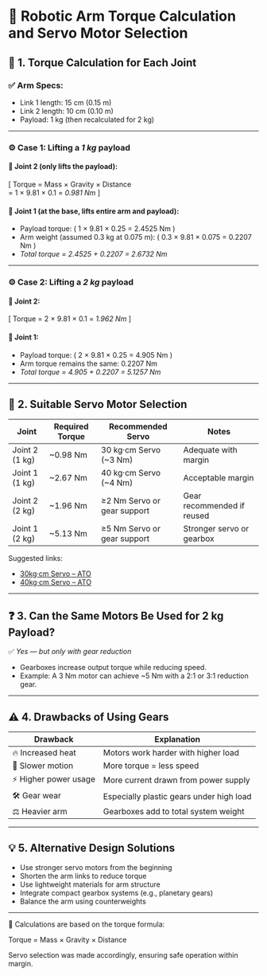 # 🤖 Robotic Arm Torque Calculation and Servo Motor Selection

## 🧮 1. Torque Calculation for Each Joint

### ✅ Arm Specs:
- Link 1 length: 15 cm (0.15 m)
- Link 2 length: 10 cm (0.10 m)
- Payload: 1 kg (then recalculated for 2 kg)

---

### ⚙️ Case 1: Lifting a *1 kg* payload

#### 🔹 Joint 2 (only lifts the payload):
\[
Torque = Mass × Gravity × Distance  
= 1 × 9.81 × 0.1 = *0.981 Nm*
\]

#### 🔹 Joint 1 (at the base, lifts entire arm and payload):
- Payload torque: \( 1 × 9.81 × 0.25 = 2.4525 Nm \)  
- Arm weight (assumed 0.3 kg at 0.075 m): \( 0.3 × 9.81 × 0.075 = 0.2207 Nm \)  
- *Total torque = 2.4525 + 0.2207 = 2.6732 Nm*

---

### ⚙️ Case 2: Lifting a *2 kg* payload

#### 🔹 Joint 2:
\[
Torque = 2 × 9.81 × 0.1 = *1.962 Nm*
\]

#### 🔹 Joint 1:
- Payload torque: \( 2 × 9.81 × 0.25 = 4.905 Nm \)  
- Arm torque remains the same: 0.2207 Nm  
- *Total torque = 4.905 + 0.2207 = 5.1257 Nm*

---

## 🔧 2. Suitable Servo Motor Selection

| Joint         | Required Torque | Recommended Servo           | Notes                      |
|---------------|------------------|------------------------------|-----------------------------|
| Joint 2 (1 kg) | ~0.98 Nm         | 30 kg·cm Servo (~3 Nm)       | Adequate with margin        |
| Joint 1 (1 kg) | ~2.67 Nm         | 40 kg·cm Servo (~4 Nm)       | Acceptable margin           |
| Joint 2 (2 kg) | ~1.96 Nm         | ≥2 Nm Servo or gear support  | Gear recommended if reused  |
| Joint 1 (2 kg) | ~5.13 Nm         | ≥5 Nm Servo or gear support  | Stronger servo or gearbox   |

Suggested links:
- [30kg·cm Servo – ATO](https://www.ato.com/30kg-cm-rc-servo-motor)
- [40kg·cm Servo – ATO](https://www.ato.com/40kg-cm-rc-servo-motor)

---

## ❓ 3. Can the Same Motors Be Used for 2 kg Payload?

✅ *Yes — but only with gear reduction*

- Gearboxes increase output torque while reducing speed.
- Example: A 3 Nm motor can achieve ~5 Nm with a 2:1 or 3:1 reduction gear.

---

## ⚠️ 4. Drawbacks of Using Gears

| Drawback              | Explanation                               |
|-----------------------|-------------------------------------------|
| 🔥 Increased heat      | Motors work harder with higher load       |
| 🐢 Slower motion       | More torque = less speed                  |
| ⚡️ Higher power usage | More current drawn from power supply      |
| 🛠️ Gear wear           | Especially plastic gears under high load |
| ⚖️ Heavier arm         | Gearboxes add to total system weight      |

---

## 💡 5. Alternative Design Solutions

- Use stronger servo motors from the beginning
- Shorten the arm links to reduce torque
- Use lightweight materials for arm structure
- Integrate compact gearbox systems (e.g., planetary gears)
- Balance the arm using counterweights

---

📌 Calculations are based on the torque formula:

Torque = Mass × Gravity × Distance

Servo selection was made accordingly, ensuring safe operation within margin.
